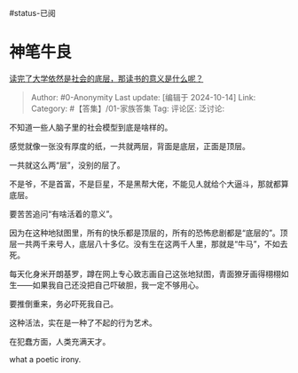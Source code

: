#status-已阅 
# 神笔牛良
[读完了大学依然是社会的底层，那读书的意义是什么呢？](https://www.zhihu.com/question/657847327/answer/5493772003)

> Author: #0-Anonymity
> Last update: [编辑于 2024-10-14]
> Link:
> Category: #【答集】/01-家族答集 
> Tag: 
> 评论区:
> 泛讨论:

不知道一些人脑子里的社会模型到底是啥样的。

感觉就像一张没有厚度的纸，一共就两层，背面是底层，正面是顶层。

一共就这么两“层”，没别的层了。

不是爷，不是首富，不是巨星，不是黑帮大佬，不能见人就给个大逼斗，那就都算底层。

要苦苦追问“有啥活着的意义”。

因为在这种地狱图里，所有的快乐都是顶层的，所有的恐怖悲剧都是“底层的”。顶层一共两千来号人，底层八十多亿。没有生在这两千人里，那就是“牛马”，不如去死。

每天化身米开朗基罗，蹲在网上专心致志画自己这张地狱图，青面獠牙画得栩栩如生——如果我自己还没把自己吓破胆，我一定不够用心。

要推倒重来，务必吓死我自己。

这种活法，实在是一种了不起的行为艺术。

在犯蠢方面，人类充满天才。

what a poetic irony.
